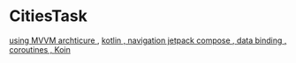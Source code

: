 # CitiesTask
 <ins> using MVVM archticure  </ins> ,
 <ins> kotlin , navigation jetpack compose , </ins>
 <ins> data binding , </ins>
 <ins> coroutines , </ins>
 <ins> Koin  </ins>
